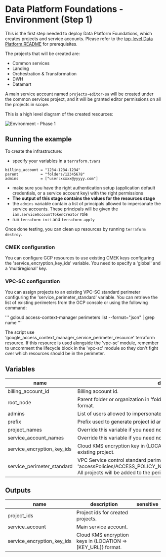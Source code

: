 # Data Platform Foundations - Environment (Step 1)

This is the first step needed to deploy Data Platform Foundations, which creates projects and service accounts. Please refer to the [top-level Data Platform README](../README.md) for prerequisites.

The projects that will be created are:

- Common services
- Landing
- Orchestration & Transformation
- DWH
- Datamart

A main service account named `projects-editor-sa` will be created under the common services project, and it will be granted editor permissions on all the projects in scope.

This is a high level diagram of the created resources:

![Environment -  Phase 1](./diagram.png "High-level Environment diagram")

## Running the example

To create the infrastructure:

- specify your variables in a `terraform.tvars`

```tfm
billing_account = "1234-1234-1234"
parent          = "folders/12345678"
admins          = ["user:xxxxx@yyyyy.com"]
```

- make sure you have the right authentication setup (application default credentials, or a service account key) with the right permissions
- **The output of this stage contains the values for the resources stage**
- the `admins` variable contain a list of principals allowed to impersonate the service accounts. These principals will be given the `iam.serviceAccountTokenCreator` role
- run `terraform init` and `terraform apply`

Once done testing, you can clean up resources by running `terraform destroy`.

### CMEK configuration
You can configure GCP resources to use existing CMEK keys configuring the 'service_encryption_key_ids' variable. You need to specify a 'global' and a 'multiregional' key.

### VPC-SC configuration
You can assign projects to an existing VPC-SC standard perimeter configuring the 'service_perimeter_standard' variable. You can retrieve the list of existing perimeters from the GCP console or using the following command:

'''
gcloud access-context-manager perimeters list --format="json" | grep name
'''

The script use 'google_access_context_manager_service_perimeter_resource' terraform resource. If this resource is used alongside the 'vpc-sc' module, remember to uncomment the lifecycle block in the 'vpc-sc' module so they don't fight over which resources should be in the perimeter. 

<!-- BEGIN TFDOC -->

## Variables

| name | description | type | required | default |
|---|---|:---:|:---:|:---:|
| billing_account_id | Billing account id. | <code>string</code> | ✓ |  |
| root_node | Parent folder or organization in 'folders/folder_id' or 'organizations/org_id' format. | <code>string</code> | ✓ |  |
| admins | List of users allowed to impersonate the service account | <code>list&#40;string&#41;</code> |  | <code>null</code> |
| prefix | Prefix used to generate project id and name. | <code>string</code> |  | <code>&#34;null&#34;</code> |
| project_names | Override this variable if you need non-standard names. | <code title="object&#40;&#123;&#10;  datamart       &#61; string&#10;  dwh            &#61; string&#10;  landing        &#61; string&#10;  services       &#61; string&#10;  transformation &#61; string&#10;&#125;&#41;">object&#40;&#123;&#8230;&#125;&#41;</code> |  | <code title="&#123;&#10;  datamart       &#61; &#34;datamart&#34;&#10;  dwh            &#61; &#34;datawh&#34;&#10;  landing        &#61; &#34;landing&#34;&#10;  services       &#61; &#34;services&#34;&#10;  transformation &#61; &#34;transformation&#34;&#10;&#125;">&#123;&#8230;&#125;</code> |
| service_account_names | Override this variable if you need non-standard names. | <code title="object&#40;&#123;&#10;  main &#61; string&#10;&#125;&#41;">object&#40;&#123;&#8230;&#125;&#41;</code> |  | <code title="&#123;&#10;  main &#61; &#34;data-platform-main&#34;&#10;&#125;">&#123;&#8230;&#125;</code> |
| service_encryption_key_ids | Cloud KMS encryption key in {LOCATION => [KEY_URL]} format. Keys belong to existing project. | <code title="object&#40;&#123;&#10;  multiregional &#61; string&#10;  global        &#61; string&#10;&#125;&#41;">object&#40;&#123;&#8230;&#125;&#41;</code> |  | <code title="&#123;&#10;  multiregional &#61; null&#10;  global        &#61; null&#10;&#125;">&#123;&#8230;&#125;</code> |
| service_perimeter_standard | VPC Service control standard perimeter name in the form of 'accessPolicies/ACCESS_POLICY_NAME/servicePerimeters/PERIMETER_NAME'. All projects will be added to the perimeter in enforced mode. | <code>string</code> |  | <code>&#34;null&#34;</code> |

## Outputs

| name | description | sensitive |
|---|---|:---:|
| project_ids | Project ids for created projects. |  |
| service_account | Main service account. |  |
| service_encryption_key_ids | Cloud KMS encryption keys in {LOCATION => [KEY_URL]} format. |  |


<!-- END TFDOC -->
